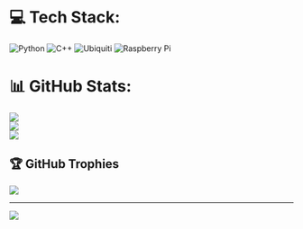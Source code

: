 
# 💻 Tech Stack:
![Python](https://img.shields.io/badge/python-3670A0?style=plastic&logo=python&logoColor=ffdd54) ![C++](https://img.shields.io/badge/c++-%2300599C.svg?style=plastic&logo=c%2B%2B&logoColor=white) ![Ubiquiti](https://img.shields.io/badge/ubiquiti-%230559C9.svg?style=plastic&logo=ubiquiti&logoColor=white) ![Raspberry Pi](https://img.shields.io/badge/-RaspberryPi-C51A4A?style=plastic&logo=Raspberry-Pi)
# 📊 GitHub Stats:
![](https://github-readme-stats.vercel.app/api?username=kwiatekstas&theme=highcontrast&hide_border=true&include_all_commits=true&count_private=true)<br/>
![](https://github-readme-streak-stats.herokuapp.com/?user=kwiatekstas&theme=highcontrast&hide_border=true)<br/>
![](https://github-readme-stats.vercel.app/api/top-langs/?username=kwiatekstas&theme=highcontrast&hide_border=true&include_all_commits=true&count_private=true&layout=compact)

## 🏆 GitHub Trophies
![](https://github-profile-trophy.vercel.app/?username=kwiatekstas&theme=radical&no-frame=true&no-bg=false&margin-w=4)

---
[![](https://visitcount.itsvg.in/api?id=kwiatekstas&icon=0&color=0)](https://visitcount.itsvg.in)

<!-- Proudly created with GPRM ( https://gprm.itsvg.in ) -->
